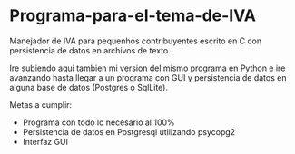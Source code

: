 # Programa-para-el-tema-de-IVA
Manejador de IVA para pequenhos contribuyentes escrito en C con persistencia de datos en archivos de texto.

Ire subiendo aqui tambien mi version del mismo programa en Python e ire avanzando hasta llegar a un programa con GUI y persistencia de datos en alguna base de datos (Postgres o SqlLite).

Metas a cumplir:
* Programa con todo lo necesario al 100%
* Persistencia de datos en Postgresql utilizando psycopg2
* Interfaz GUI